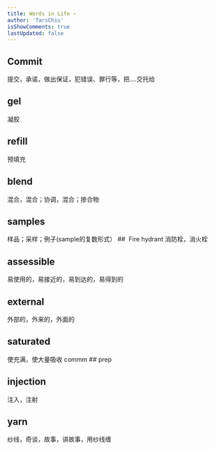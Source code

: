 ```yaml
---
title: Words in Life ~
author: 'TarsChiu'
isShowComments: true
lastUpdated: false 
---
```

## Commit
提交，承诺，做出保证，犯错误、罪行等，把....交托给
## gel
凝胶
## refill
预填充
## blend
混合，混合；协调，混合；掺合物
## samples
样品；采样；例子(sample的复数形式）
##  Fire hydrant
消防栓，消火栓
## assessible
易使用的，易接近的，易到达的，易得到的
##  external
外部的，外来的，外面的
## saturated
使充满，使大量吸收
commm ## prep
## injection
注入，注射
## yarn
纱线，奇谈，故事，讲故事，用纱线缠